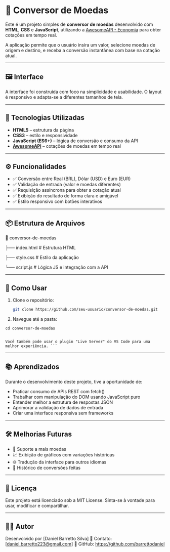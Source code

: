 # 💱 Conversor de Moedas

Este é um projeto simples de **conversor de moedas** desenvolvido com **HTML**, **CSS** e **JavaScript**, utilizando a [AwesomeAPI - Economia](https://docs.awesomeapi.com.br/api-de-moedas) para obter cotações em tempo real.

A aplicação permite que o usuário insira um valor, selecione moedas de origem e destino, e receba a conversão instantânea com base na cotação atual.

---

## 🖼️ Interface

A interface foi construída com foco na simplicidade e usabilidade. O layout é responsivo e adapta-se a diferentes tamanhos de tela.

---

## 🚀 Tecnologias Utilizadas

- **HTML5** – estrutura da página
- **CSS3** – estilo e responsividade
- **JavaScript (ES6+)** – lógica de conversão e consumo da API
- **[AwesomeAPI](https://docs.awesomeapi.com.br/)** – cotações de moedas em tempo real

---

## ⚙️ Funcionalidades

- ✅ Conversão entre Real (BRL), Dólar (USD) e Euro (EUR)
- ✅ Validação de entrada (valor e moedas diferentes)
- ✅ Requisição assíncrona para obter a cotação atual
- ✅ Exibição do resultado de forma clara e amigável
- ✅ Estilo responsivo com botões interativos

---

## 📦 Estrutura de Arquivos

📁 conversor-de-moedas

├── index.html # Estrutura HTML

├── style.css # Estilo da aplicação

└── script.js # Lógica JS e integração com a API


---

## 🧪 Como Usar

1. Clone o repositório:
   ```bash
   git clone https://github.com/seu-usuario/conversor-de-moedas.git

2. Navegue até a pasta:
 ```
cd conversor-de-moedas
```
  ```3. Abra o index.html em qualquer navegador moderno.

 Você também pode usar o plugin "Live Server" do VS Code para uma melhor experiência. ```
 ```
---

## 📚 Aprendizados

Durante o desenvolvimento deste projeto, tive a oportunidade de:

- Praticar consumo de APIs REST com fetch()
- Trabalhar com manipulação do DOM usando JavaScript puro
- Entender melhor a estrutura de respostas JSON
- Aprimorar a validação de dados de entrada
- Criar uma interface responsiva sem frameworks

---
## 🛠️ Melhorias Futuras

- 🔄 Suporte a mais moedas
- 📈 Exibição de gráficos com variações históricas
- 🌐 Tradução da interface para outros idiomas
- 💾 Histórico de conversões feitas



---

## 📄 Licença

Este projeto está licenciado sob a MIT License.
Sinta-se à vontade para usar, modificar e compartilhar.

---

## 🙋‍♂️ Autor

Desenvolvido por [Daniel Barretto Silva]
📧 Contato: [daniel.barretto223@gmail.com]
🔗 GitHub: https://github.com/barrettodaniel
